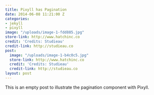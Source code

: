 ```yaml
---
title: Pixyll has Pagination
date: 2014-06-08 11:21:00 Z
categories:
- jekyll
- pixyll
image: "/uploads/image-1-fdd885.jpg"
store-link: http://www.hatchinc.co
credit: 'Credits: Studieau'
credit-link: http://studieau.co
post:
  image: "/uploads/image-1-b4c0c5.jpg"
  store-link: http://www.hatchinc.co
  credit: 'Credits: Studieau'
  credit-link: http://studieau.co
layout: post
---
```


This is an empty post to illustrate the pagination component with Pixyll.

